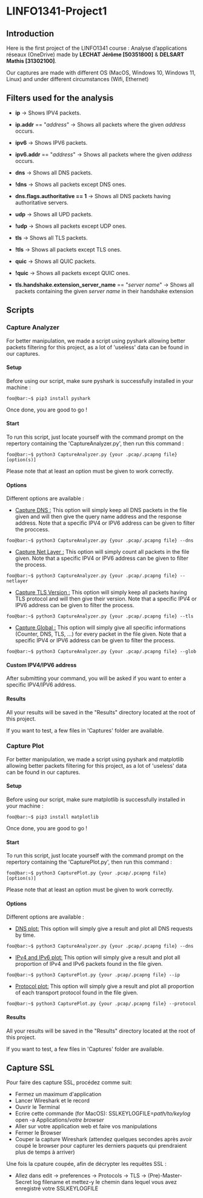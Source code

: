 # LINFO1341-Project1

## Introduction
Here is the first project of the LINFO1341 course : Analyse d’applications réseaux (OneDrive) made by **LECHAT Jérôme [50351800]** & **DELSART Mathis [31302100]**.

Our captures are made with different OS (MacOS, Windows 10, Windows 11, Linux) and under different circumstances (Wifi, Ethernet)

## Filters used for the analysis
- **ip** -> Shows IPV4 packets.

- **ip.addr** == "*address*" -> Shows all packets where the given *address* occurs.

- **ipv6** -> Shows IPV6 packets.

- **ipv6.addr** == "*address*" -> Shows all packets where the given *address* occurs.

- **dns** -> Shows all DNS packets.

- **!dns** -> Shows all packets except DNS ones.

- **dns.flags.authoritative == 1** -> Shows all DNS packets having authoritative servers.

- **udp** -> Shows all UPD packets.

- **!udp** -> Shows all packets except UDP ones.

- **tls** -> Shows all TLS packets.

- **!tls** -> Shows all packets except TLS ones.

- **quic** -> Shows all QUIC packets.

- **!quic** -> Shows all packets except QUIC ones.

- **tls.handshake.extension_server_name** == "*server name*" -> Shows all packets containing the given *server name* in their handshake extension




## Scripts
### Capture Analyzer
For better manipulation, we made a script using pyshark allowing better packets filtering for this project, as a lot of 'useless' data can be found in our captures.

#### Setup
Before using our script, make sure pyshark is successfully installed in your machine : 

``` console
foo@bar:~$ pip3 install pyshark
```

Once done, you are good to go !

#### Start
To run this script, just locate yourself with the command prompt on the repertory containing the 'CaptureAnalyzer.py', then run this command :

``` python3
foo@bar:~$ python3 CaptureAnalyzer.py {your .pcap/.pcapng file} [option(s)]
```

Please note that at least an option must be given to work correctly.

#### Options
Different options are available :

- <ins>Capture DNS :</ins> This option will simply keep all DNS packets in the file given and will then give the query name address and the response address. Note that a specific IPV4 or IPV6 address can be given to filter the proccess.

``` python3
foo@bar:~$ python3 CaptureAnalyzer.py {your .pcap/.pcapng file} --dns
```

- <ins>Capture Net Layer :</ins> This option will simply count all packets in the file given. Note that a specific IPV4 or IPV6 address can be given to filter the process.

``` python3
foo@bar:~$ python3 CaptureAnalyzer.py {your .pcap/.pcapng file} --netlayer
```

- <ins>Capture TLS Version :</ins> This option will simply keep all packets having TLS protocol and will then give their version. Note that a specific IPV4 or IPV6 address can be given to filter the process.

``` python3
foo@bar:~$ python3 CaptureAnalyzer.py {your .pcap/.pcapng file} --tls
```

- <ins>Capture Global :</ins> This option will simply give all specific informations (Counter, DNS, TLS, ...) for every packet in the file given. Note that a specific IPV4 or IPV6 address can be given to filter the process.

``` python3
foo@bar:~$ python3 CaptureAnalyzer.py {your .pcap/.pcapng file} --glob
```

#### Custom IPV4/IPV6 address
After submitting your command, you will be asked if you want to enter a specific IPV4/IPV6 address.

#### Results
All your results will be saved in the "Results" directory located at the root of this project.

If you want to test, a few files in 'Captures' folder are available.


### Capture Plot
For better manipulation, we made a script using pyshark and matplotlib allowing better packets filtering for this project, as a lot of 'useless' data can be found in our captures.

#### Setup
Before using our script, make sure matplotlib is successfully installed in your machine : 

``` console
foo@bar:~$ pip3 install matplotlib
```

Once done, you are good to go !

#### Start
To run this script, just locate yourself with the command prompt on the repertory containing the 'CapturePlot.py', then run this command :

``` python3
foo@bar:~$ python3 CapturePlot.py {your .pcap/.pcapng file} [option(s)]
```

Please note that at least an option must be given to work correctly.

#### Options
Different options are available :

- <ins>DNS plot:</ins> This option will simply give a result and plot all DNS requests by time.

``` python3
foo@bar:~$ python3 CaptureAnalyzer.py {your .pcap/.pcapng file} --dns
```

- <ins>IPv4 and IPv6 plot:</ins> This option will simply give a result and plot all proportion of IPv4 and IPv6 packets found in the file given.

``` python3
foo@bar:~$ python3 CapturePlot.py {your .pcap/.pcapng file} --ip
```

- <ins>Protocol plot:</ins> This option will simply give a result and plot all proportion of each transport protocol found in the file given.

``` python3
foo@bar:~$ python3 CapturePlot.py {your .pcap/.pcapng file} --protocol
```

#### Results
All your results will be saved in the "Results" directory located at the root of this project.

If you want to test, a few files in 'Captures' folder are available.





## Capture SSL
Pour faire des capture SSL, procédez comme suit:
- Fermez un maximum d'application
- Lancer Wireshark et le record
- Ouvrir le Terminal
- Ecrire cette commande (for MacOS): 
SSLKEYLOGFILE=*path/to/keylog* open -a Applications/*votre browser*
- Aller sur votre application web et faire vos manipulations
- Fermer le Browser
- Couper la capture Wireshark (attendez quelques secondes après avoir coupé le browser pour capturer les derniers paquets qui prendraient plus de temps à arriver)

Une fois la cpature coupée, afin de décrypter les requêtes SSL : 
- Allez dans edit -> preferences -> Protocols -> TLS -> (Pre)-Master-Secret log filename et mettez-y le chemin dans lequel vous avez enregistré votre SSLKEYLOGFILE
